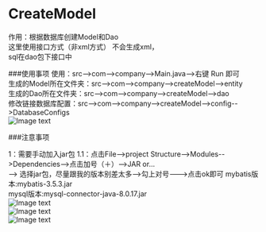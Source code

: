 # CreateModel
作用：根据数据库创建Model和Dao  
这里使用接口方式（非xml方式） 不会生成xml，  
sql在dao包下接口中  

###使用事项
使用：src-->com-->company-->Main.java-->右键 Run 即可  
生成的Model所在文件夹：src-->com-->company-->createModel-->entity  
生成的Dao所在文件夹：src-->com-->company-->createModel-->dao  
修改链接数据库配置：src-->com-->company-->createModel-->config-->DatabaseConfigs   
![Image text](https://github.com/SunBin777/CreateModel/image/createModelImage4.jpg) 


###注意事项
  
 1：需要手动加入jar包
    1.1：点击File-->project Structure-->Modules-->Dependencies-->点击加号（＋）-->JAR or...  
    --> 选择jar包，尽量跟我的版本别差太多-->勾上对号--->点击ok即可
    mybatis版本:mybatis-3.5.3.jar  
    mysql版本:mysql-connector-java-8.0.17.jar  
![Image text](https://github.com/SunBin777/CreateModel/image/createModelImage1.jpg)  
![Image text](https://github.com/SunBin777/CreateModel/image/createModelImage2.jpg)  
![Image text](https://github.com/SunBin777/CreateModel/image/createModelImage3.jpg) 
 